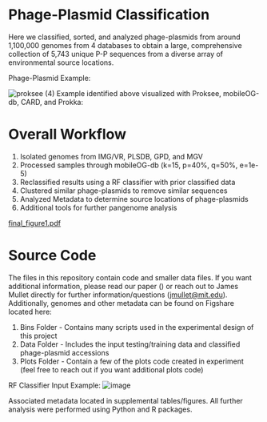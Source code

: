 # Phage-Plasmid Classification

Here we classified, sorted, and analyzed phage-plasmids from around 1,100,000 genomes from 4 databases to obtain a large, comprehensive collection of 5,743 unique P-P sequences from a diverse array of environmental source locations.

Phage-Plasmid Example:

![proksee (4)](https://github.com/jamesm224/phage-plasmid-classification/assets/86495895/ebe7a099-d634-4f36-bf60-c70e560b195d)
Example identified above visualized with Proksee, mobileOG-db, CARD, and Prokka:

 
# Overall Workflow

1. Isolated genomes from IMG/VR, PLSDB, GPD, and MGV
2. Processed samples through mobileOG-db (k=15, p=40%, q=50%, e=1e-5)
3. Reclassified results using a RF classifier with prior classified data
4. Clustered similar phage-plasmids to remove similar sequences
5. Analyzed Metadata to determine source locations of phage-plasmids
6. Additional tools for further pangenome analysis
   
[final_figure1.pdf](https://github.com/user-attachments/files/15847931/final_figure1.pdf)



# Source Code

The files in this repository contain code and smaller data files. If you want additional information, please read our paper () or reach out to James Mullet directly for further information/questions (jmullet@mit.edu). Additionally, genomes and other metadata can be found on Figshare located here: 

1. Bins Folder - Contains many scripts used in the experimental design of this project
2. Data Folder - Includes the input testing/training data and classified phage-plasmid accessions
3. Plots Folder - Contain a few of the plots code created in experiment (feel free to reach out if you want additional plots code)
   
RF Classifier Input Example:
![image](https://github.com/jamesm224/phage-plasmid-classification/assets/86495895/5fe27d62-1b4e-42a2-9725-d765ab1f3d4c)

Associated metadata located in supplemental tables/figures. All further analysis were performed using Python and R packages.
